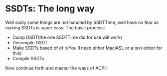 # SSDTs: The long way

Well sadly some things are not handled by SSDTTime, well have no fear as making SSDTs is super easy. The basic process:

* Dump DSDT(the one SSDTTime did for use will work)
* Decompile DSDT
* Make SSDTs based of of it(You'll need either MaciASL or a text editor for this)
* Compile SSDTs

Now continue forth and master the ways of ACPI!
